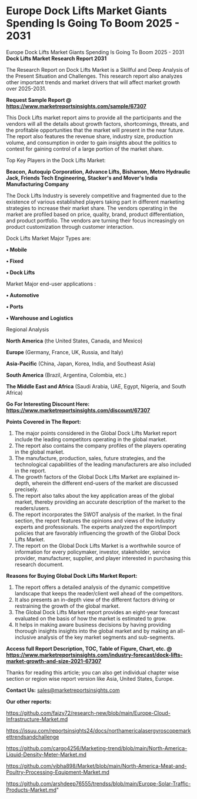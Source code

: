 # Europe Dock Lifts Market Giants Spending Is Going To Boom 2025 - 2031
Europe Dock Lifts Market Giants Spending Is Going To Boom 2025 - 2031
<strong>Dock Lifts Market Research Report 2031</strong>

The Research Report on Dock Lifts Market is a Skillful and Deep Analysis of the Present Situation and Challenges. This research report also analyzes other important trends and market drivers that will affect market growth over 2025-2031.

<strong>Request Sample Report @ <a href=https://www.marketreportsinsights.com/sample/67307>https://www.marketreportsinsights.com/sample/67307</a></strong>

This Dock Lifts market report aims to provide all the participants and the vendors will all the details about growth factors, shortcomings, threats, and the profitable opportunities that the market will present in the near future. The report also features the revenue share, industry size, production volume, and consumption in order to gain insights about the politics to contest for gaining control of a large portion of the market share.

Top Key Players in the Dock Lifts Market:

<strong>Beacon, Autoquip Corporation, Advance Lifts, Bishamon, Metro Hydraulic Jack, Friends Tech Engineering, Stacker&#39;s and Mover&#39;s India Manufacturing Company</strong>

The Dock Lifts Industry is severely competitive and fragmented due to the existence of various established players taking part in different marketing strategies to increase their market share. The vendors operating in the market are profiled based on price, quality, brand, product differentiation, and product portfolio. The vendors are turning their focus increasingly on product customization through customer interaction.

Dock Lifts Market Major Types are:

<strong>• Mobile

• Fixed

• Dock Lifts</strong>

Market Major end-user applications :

<strong>• Automotive

• Ports

• Warehouse and Logistics</strong>

Regional Analysis

</u><strong><b>North America</b></strong> (the United States, Canada, and Mexico)

<strong><b>Europe </b></strong>(Germany, France, UK, Russia, and Italy)

<strong><b>Asia-Pacific</b></strong> (China, Japan, Korea, India, and Southeast Asia)

<strong><b>South America</b></strong> (Brazil, Argentina, Colombia, etc.)

<strong><b>The Middle East and Africa</b></strong> (Saudi Arabia, UAE, Egypt, Nigeria, and South Africa)

<strong>Go For Interesting Discount Here: <a href=https://www.marketreportsinsights.com/discount/67307>https://www.marketreportsinsights.com/discount/67307</a></strong>

<strong>Points Covered in The Report:</strong>
<ol>
  <li>The major points considered in the Global Dock Lifts Market report include the leading competitors operating in the global market.</li>
  <li>The report also contains the company profiles of the players operating in the global market.</li>
  <li>The manufacture, production, sales, future strategies, and the technological capabilities of the leading manufacturers are also included in the report.</li>
  <li>The growth factors of the Global Dock Lifts Market are explained in-depth, wherein the different end-users of the market are discussed precisely.</li>
  <li>The report also talks about the key application areas of the global market, thereby providing an accurate description of the market to the readers/users.</li>
  <li>The report incorporates the SWOT analysis of the market. In the final section, the report features the opinions and views of the industry experts and professionals. The experts analyzed the export/import policies that are favorably influencing the growth of the Global Dock Lifts Market.</li>
  <li>The report on the Global Dock Lifts Market is a worthwhile source of information for every policymaker, investor, stakeholder, service provider, manufacturer, supplier, and player interested in purchasing this research document.</li>
</ol>
<strong>Reasons for Buying Global Dock Lifts Market Report:</strong>

<ol>
  <li>The report offers a detailed analysis of the dynamic competitive landscape that keeps the reader/client well ahead of the competitors.</li>
  <li>It also presents an in-depth view of the different factors driving or restraining the growth of the global market.</li>
  <li>The Global Dock Lifts Market report provides an eight-year forecast evaluated on the basis of how the market is estimated to grow.</li>
  <li>It helps in making aware business decisions by having providing thorough insights insights into the global market and by making an all-inclusive analysis of the key market segments and sub-segments.</li>
</ol>
<strong>Access full Report Description, TOC, Table of Figure, Chart, etc. @ <a href=https://www.marketreportsinsights.com/industry-forecast/dock-lifts-market-growth-and-size-2021-67307>https://www.marketreportsinsights.com/industry-forecast/dock-lifts-market-growth-and-size-2021-67307</a></strong>


Thanks for reading this article; you can also get individual chapter wise section or region wise report version like Asia, United States, Europe.

<strong>Contact Us:</strong>
sales@marketreportsinsights.com

<strong>Our other reports:</strong>

<a href=https://github.com/faizy72/research-new/blob/main/Europe-Cloud-Infrastructure-Market.md>https://github.com/faizy72/research-new/blob/main/Europe-Cloud-Infrastructure-Market.md</a>

<a href=https://issuu.com/reportsinsights24/docs/northamericalasergyroscopemarkettrendsandchallenge>https://issuu.com/reportsinsights24/docs/northamericalasergyroscopemarkettrendsandchallenge</a>

<a href=https://github.com/cargo4256/Marketing-trend/blob/main/North-America-Liquid-Density-Meter-Market.md>https://github.com/cargo4256/Marketing-trend/blob/main/North-America-Liquid-Density-Meter-Market.md</a>

<a href=https://github.com/vibha898/Market/blob/main/North-America-Meat-and-Poultry-Processing-Equipment-Market.md>https://github.com/vibha898/Market/blob/main/North-America-Meat-and-Poultry-Processing-Equipment-Market.md</a>

<a href=https://github.com/arshdeep76555/trendss/blob/main/Europe-Solar-Traffic-Products-Market.md>https://github.com/arshdeep76555/trendss/blob/main/Europe-Solar-Traffic-Products-Market.md</a>"
